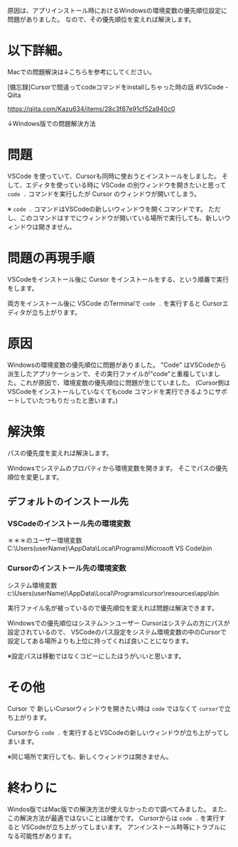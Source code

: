 <!--
title:   VSCodeとCursor両方のエディタをインストールした時のトラブル (Windows版：CursorはOSSのVSCodeをforkしてAIを追加したエディタ)
tags:    VSCode,Windows,cursor
id:      a92914d50a8d36e5a12f
private: false
-->

原因は、アプリインストール時におけるWindowsの環境変数の優先順位設定に問題がありました。
なので、その優先順位を変えれば解決します。



# 以下詳細。

Macでの問題解決は↓こちらを参考にしてください。

[備忘録]Cursorで間違ってcodeコマンドをinstallしちゃった時の話 #VSCode - Qiita

https://qiita.com/Kazu634/items/28c3f87e91cf52a940c0

↓Windows版での問題解決方法

# 問題
VSCode を使っていて、Cursorも同時に使おうとインストールをしました。
そして、エディタを使っている時に VSCode の別ウィンドウを開きたいと思って `code .` コマンドを実行したが Cursor のウィンドウが開いてしまう。

※ `code .` コマンドはVSCodeの新しいウィンドウを開くコマンドです。
ただし、このコマンドはすでにウィンドウが開いている場所で実行しても、新しいウィンドウは開きません。



# 問題の再現手順

VSCodeをインストール後に Cursor をインストールをする、という順番で実行をします。

両方をインストール後に VSCode のTerminalで `code .` を実行すると Cursorエディタが立ち上がります。



# 原因
Windowsの環境変数の優先順位に問題がありました。
"Code" はVSCodeから派生したアプリケーションで、その実行ファイルが"code"と重複していました。これが原因で、環境変数の優先順位に問題が生じていました。
(Cursor側は VSCodeをインストールしていなくてもcode コマンドを実行できるようにサポートしていたつもりだったと思います。)



# 解決策

パスの優先度を変えれば解決します。

Windowsでシステムのプロパティから環境変数を開きます。
そこでパスの優先順位を変更します。

## デフォルトのインストール先

### VSCodeのインストール先の環境変数
＊＊＊のユーザー環境変数
C:\Users\(userName)\AppData\Local\Programs\Microsoft VS Code\bin



### Cursorのインストール先の環境変数
システム環境変数
c:\Users\(userName)\AppData\Local\Programs\cursor\resources\app\bin

実行ファイル名が被っているので優先順位を変えれば問題は解決できます。



Windowsでの優先順位はシステム＞＞ユーザー
Cursorはシステムの方にパスが設定されているので、
VSCodeのパス設定をシステム環境変数の中のCursorで設定してある場所よりも上位に持ってくれば良いことになります。

※設定パスは移動ではなくコピーにしたほうがいいと思います。



# その他

Cursor で 新しいCursorウィンドウを開きたい時は
`code` ではなくて `cursor`で立ち上がります。

Cursorから `code .` を実行するとVSCodeの新しいウィンドウが立ち上がってしまいます。

※同じ場所で実行しても、新しくウィンドウは開きません。



# 終わりに

Windos版ではMac版での解決方法が使えなかったので調べてみました。
また、この解決方法が最適ではないことは確かです。
Cursorからは `code .` を実行すると VSCodeが立ち上がってしまいます。
アンインストール時等にトラブルになる可能性があります。
